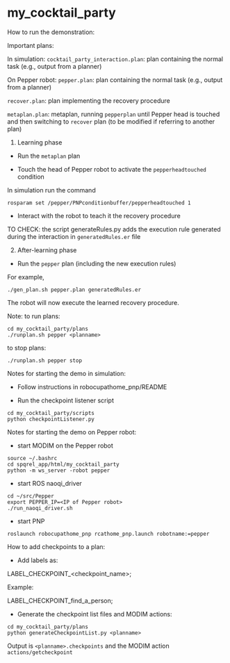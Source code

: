 # my_cocktail_party

How to run the demonstration:

Important plans:

In simulation:
```cocktail_party_interaction.plan```: plan containing the normal task (e.g., output from a planner)

On Pepper robot:
```pepper.plan```: plan containing the normal task (e.g., output from a planner)

```recover.plan```: plan implementing the recovery procedure

```metaplan.plan```: metaplan, running ```pepperplan``` until Pepper head is touched and then switching to ```recover``` plan
(to be modified if referring to another plan)


1. Learning phase

* Run the ```metaplan``` plan

* Touch the head of Pepper robot to activate the ```pepperheadtouched``` condition

In simulation run the command 
```
rosparam set /pepper/PNPconditionbuffer/pepperheadtouched 1
```

* Interact with the robot to teach it the recovery procedure

TO CHECK: the script generateRules.py adds the execution rule generated during the interaction in ```generatedRules.er``` file


2. After-learning phase

* Run the ```pepper``` plan (including the new execution rules)

For example,

```
./gen_plan.sh pepper.plan generatedRules.er
```

The robot will now execute the learned recovery procedure.


Note: to run plans:


```
cd my_cocktail_party/plans
./runplan.sh pepper <planname>
```

to stop plans:

```
./runplan.sh pepper stop
```


Notes for starting the demo in simulation:

* Follow instructions in robocupathome_pnp/README 

* Run the checkpoint listener script

```
cd my_cocktail_party/scripts
python checkpointListener.py
```


Notes for starting the demo on Pepper robot:

* start MODIM on the Pepper robot

```
source ~/.bashrc
cd spqrel_app/html/my_cocktail_party
python -m ws_server -robot pepper
```

* start ROS naoqi_driver

```
cd ~/src/Pepper
export PEPPER_IP=<IP of Pepper robot>
./run_naoqi_driver.sh
```

* start PNP

```
roslaunch robocupathome_pnp rcathome_pnp.launch robotname:=pepper
```



How to add checkpoints to a plan:

* Add labels as:

LABEL_CHECKPOINT_<checkpoint_name>;

Example:

LABEL_CHECKPOINT_find_a_person;


* Generate the checkpoint list files and MODIM actions:

```
cd my_cocktail_party/plans
python generateCheckpointList.py <planname>
```

Output is ```<planname>.checkpoints``` and the MODIM action ```actions/getcheckpoint```


